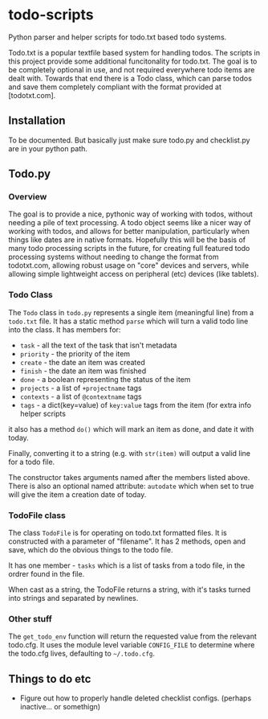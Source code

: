 todo-scripts
============

Python parser and helper scripts for todo.txt based todo systems.

Todo.txt is a popular textfile based system for handling todos. The scripts in
this project provide some additional funcitonality for todo.txt. The goal is to
be completely optional in use, and not required everywhere todo items are dealt
with. Towards that end there is a Todo class, which can parse todos and save
them completely compliant with the format provided at [todotxt.com].

## Installation

To be documented. But basically just make sure todo.py and checklist.py are in
your python path.

## Todo.py

### Overview

The goal is to provide a nice, pythonic way of working with todos, without
needing a pile of text processing. A todo object seems like a nicer way of
working with todos, and allows for better manipulation, particularly when
things like dates are in native formats. Hopefully this will be the basis of
many todo processing scripts in the future, for creating full featured todo
processing systems without needing to change the format from todotxt.com,
allowing robust usage on "core" devices and servers, while allowing simple
lightweight access on peripheral (etc) devices (like tablets).

### Todo Class
The `Todo` class in `todo.py` represents a single item (meaningful line) from a
`todo.txt` file. It has a static method `parse` which will turn a valid todo
line into the class. It has members for:
* `task` - all the text of the task that isn't metadata
* `priority` - the priority of the item
* `create` - the date an item was created
* `finish` - the date an item was finished
* `done` - a boolean representing the status of the item
* `projects` - a list of `+projectname` tags
* `contexts` - a list of `@contextname` tags
* `tags` - a dict(key=value) of `key:value` tags from the item (for extra info
  helper scripts

it also has a method `do()` which will mark an item as done, and date it with
today.

Finally, converting it to a string (e.g. with `str(item)` will output a valid
line for a todo file.

The constructor takes arguments named after the members listed above. There is
also an optional named attribute: `autodate` which when set to true will give
the item a creation date of today.

### TodoFile class
The class `TodoFile` is for operating on todo.txt formatted files. It is
constructed with a parameter of "filename". It has 2 methods, open and save,
which do the obvious things to the todo file.

It has one member - `tasks` which is a list of tasks from a todo file, in the
ordrer found in the file.

When cast as a string, the TodoFile returns a string, with it's tasks turned
into strings and separated by newlines.

### Other stuff
The `get_todo_env` function will return the requested value from the relevant
todo.cfg. It uses the module level variable `CONFIG_FILE` to determine where
the todo.cfg lives, defaulting to `~/.todo.cfg`.

## Things to do etc
* Figure out how to properly handle deleted checklist configs. (perhaps inactive... or somethign)
